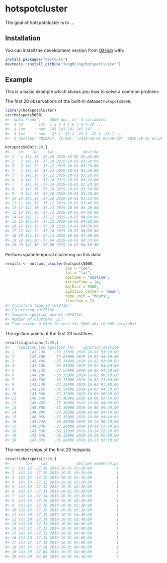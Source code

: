 
<!-- README.md is generated from README.Rmd. Please edit that file -->

# hotspotcluster

<!-- badges: start -->

<!-- badges: end -->

The goal of hotspotcluster is to …

## Installation

<!-- You can install the released version of hotspotcluster from [CRAN](https://CRAN.R-project.org) with: -->

<!-- ``` r -->

<!-- install.packages("hotspotcluster") -->

<!-- ``` -->

You can install the development version from
[GitHub](https://github.com/) with:

``` r
install.packages("devtools")
devtools::install_github("TengMCing/hotspotcluster")
```

## Example

This is a basic example which shows you how to solve a common problem:

The first 20 observations of the built-in dataset `hotspots5000`.

``` r
library(hotspotcluster)
str(hotspots5000)
#> 'data.frame':    5000 obs. of  4 variables:
#>  $ id     : int  1 2 3 4 5 6 7 8 9 10 ...
#>  $ lon    : num  141 141 141 141 141 ...
#>  $ lat    : num  -37.1 -37.1 -37.1 -37.1 -37.1 ...
#>  $ obstime: POSIXct, format: "2019-10-01 03:20:00" "2019-10-01 03:20:00" ...
```

``` r
hotspots5000[1:20,]
#>    id    lon    lat             obstime
#> 1   1 141.12 -37.10 2019-10-01 03:20:00
#> 2   2 141.14 -37.10 2019-10-01 03:20:00
#> 3   3 141.12 -37.12 2019-10-01 03:20:00
#> 4   4 141.14 -37.12 2019-10-01 03:20:00
#> 5   5 141.16 -37.12 2019-10-01 03:20:00
#> 6   6 141.12 -37.14 2019-10-01 03:20:00
#> 7   7 141.14 -37.14 2019-10-01 03:20:00
#> 8   8 141.16 -37.14 2019-10-01 03:20:00
#> 9   9 141.12 -37.16 2019-10-01 03:20:00
#> 10 10 141.14 -37.16 2019-10-01 03:20:00
#> 11 11 141.10 -37.12 2019-10-01 03:40:00
#> 12 12 141.10 -37.14 2019-10-01 03:40:00
#> 13 13 141.10 -37.12 2019-10-01 04:00:00
#> 14 14 141.12 -37.12 2019-10-01 04:00:00
#> 15 15 141.14 -37.12 2019-10-01 04:00:00
#> 16 16 141.10 -37.14 2019-10-01 04:00:00
#> 17 17 141.12 -37.14 2019-10-01 04:00:00
#> 18 18 141.14 -37.14 2019-10-01 04:00:00
#> 19 19 141.30 -37.64 2019-10-01 04:30:00
#> 20 20 141.30 -37.66 2019-10-01 04:30:00
```

Perform spatiotemporal clustering on this data.

``` r
results <- hotspot_cluster(hotspots5000, 
                           lon = "lon", 
                           lat = "lat", 
                           obstime = "obstime",
                           ActiveTime = 24,
                           AdjDist = 3000,
                           ignition_center = "mean",
                           time_unit = "hours",
                           timestep = 1)
#> Transform time_id <U+2713> 
#> Clustering <U+2713> 
#> Compute ignition points <U+2713> 
#> Number of clusters: 217
#> Time taken: 0 mins 26 secs for 5000 obs (0.005 secs/obs)
```

The ignition points of the first 20 bushfires.

``` r
results$ignitions[1:20,]
#>    ignition_lon ignition_lat    ignition_obstime
#> 1       141.136    -37.13000 2019-10-01 03:20:00
#> 2       141.300    -37.65000 2019-10-01 04:30:00
#> 3       141.480    -37.34000 2019-10-02 03:00:00
#> 4       147.160    -37.85000 2019-10-02 04:40:00
#> 5       148.120    -37.57999 2019-10-02 04:50:00
#> 6       144.180    -38.35000 2019-10-02 06:10:00
#> 7       143.580    -36.15000 2019-10-02 23:00:00
#> 8       143.140    -37.25999 2019-10-03 01:00:00
#> 9       141.150    -36.54000 2019-10-03 04:30:00
#> 10      143.360    -37.32000 2019-10-03 06:00:00
#> 11      148.640    -37.48000 2019-10-06 03:40:00
#> 12      148.435    -37.10000 2019-10-06 04:00:00
#> 13      148.800    -37.30000 2019-10-06 04:20:00
#> 14      148.800    -37.36000 2019-10-06 04:40:00
#> 15      148.850    -37.38000 2019-10-06 04:40:00
#> 16      144.740    -36.86000 2019-10-14 06:20:00
#> 17      144.240    -37.28000 2019-10-14 21:40:00
#> 18      143.630    -36.12000 2019-10-14 22:20:00
#> 19      143.630    -36.12000 2019-10-20 05:00:00
#> 20      143.870    -36.84000 2019-10-21 02:10:00
```

The memberships of the first 20 hotspots.

``` r
results$hotspots[1:20,]
#>       lon    lat             obstime memberships
#> 1  141.12 -37.10 2019-10-01 03:20:00           1
#> 2  141.14 -37.10 2019-10-01 03:20:00           1
#> 3  141.12 -37.12 2019-10-01 03:20:00           1
#> 4  141.14 -37.12 2019-10-01 03:20:00           1
#> 5  141.16 -37.12 2019-10-01 03:20:00           1
#> 6  141.12 -37.14 2019-10-01 03:20:00           1
#> 7  141.14 -37.14 2019-10-01 03:20:00           1
#> 8  141.16 -37.14 2019-10-01 03:20:00           1
#> 9  141.12 -37.16 2019-10-01 03:20:00           1
#> 10 141.14 -37.16 2019-10-01 03:20:00           1
#> 11 141.10 -37.12 2019-10-01 03:40:00           1
#> 12 141.10 -37.14 2019-10-01 03:40:00           1
#> 13 141.10 -37.12 2019-10-01 04:00:00           1
#> 14 141.12 -37.12 2019-10-01 04:00:00           1
#> 15 141.14 -37.12 2019-10-01 04:00:00           1
#> 16 141.10 -37.14 2019-10-01 04:00:00           1
#> 17 141.12 -37.14 2019-10-01 04:00:00           1
#> 18 141.14 -37.14 2019-10-01 04:00:00           1
#> 19 141.30 -37.64 2019-10-01 04:30:00           2
#> 20 141.30 -37.66 2019-10-01 04:30:00           2
```
